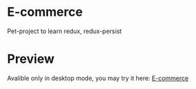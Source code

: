 # E-commerce
Pet-project to learn redux, redux-persist

# Preview
Avalible only in desktop mode, you may try it here: [E-commerce](https://polite-vacherin-d88a2a.netlify.app/)
